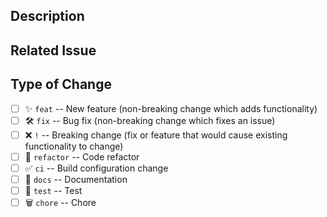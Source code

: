 <!-- Thanks for contributing! -->

## Description

<!--- Describe your changes in detail -->

## Related Issue

<!--- Link the relevant issue here -->

## Type of Change

<!---
  Please look at the following checklist and put an `x` in all the boxes that
  apply to ensure that your PR can be accepted quickly:
-->

- [ ] ✨ `feat` -- New feature (non-breaking change which adds functionality)
- [ ] 🛠️ `fix` -- Bug fix (non-breaking change which fixes an issue)
- [ ] ❌ `!` -- Breaking change (fix or feature that would cause existing functionality to change)
- [ ] 🧹 `refactor` -- Code refactor
- [ ] ✅ `ci` -- Build configuration change
- [ ] 📝 `docs` -- Documentation
- [ ] 🧪 `test` -- Test
- [ ] 🗑️ `chore` -- Chore
